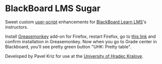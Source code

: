 BlackBoard LMS Sugar
====================

Sweet custom [user-script](https://greasyfork.org/) enhancements for [BlackBoard Learn LMS](http://uki.blackboard.com/sites/international/globalmaster/Platforms/Blackboard-Learn.html)'s instructors.

Install [Greasemonkey](https://addons.mozilla.org/firefox/addon/greasemonkey/) add-on for Firefox, restart Firefox, go to [this link](https://github.com/pavkriz/blackboard-sugar/raw/master/blackboard_sugar.user.js) and confirm installation in Greasemonkey. Now when you go to Grade center in Blackboard, you'll see pretty green button "UHK: Pretty table".

Developed by Pavel Kriz for use at the [University of Hradec Kralove](www.uhk.cz).
